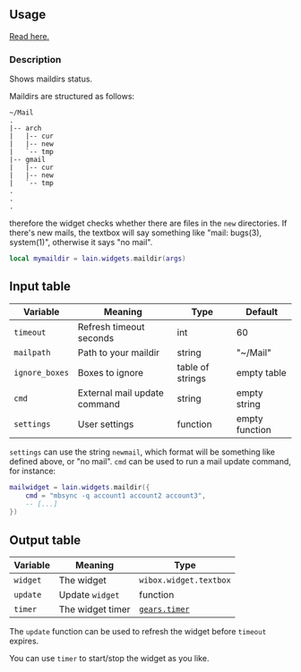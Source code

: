 ## Usage

[Read here.](https://github.com/copycat-killer/lain/wiki/Widgets#usage)

### Description

Shows maildirs status.

Maildirs are structured as follows:

	~/Mail
	.
	|-- arch
	|   |-- cur
	|   |-- new
	|   `-- tmp
	|-- gmail
	|   |-- cur
	|   |-- new
	|   `-- tmp
	.
	.
	.

therefore the widget checks whether there are files in the `new` directories.
If there's new mails, the textbox will say something like "mail: bugs(3), system(1)", otherwise it says
"no mail".

```lua
local mymaildir = lain.widgets.maildir(args)
```

## Input table

Variable | Meaning | Type | Default
--- | --- | --- | ---
`timeout` | Refresh timeout seconds | int | 60
`mailpath` | Path to your maildir | string | "~/Mail"
`ignore_boxes` | Boxes to ignore | table of strings | empty table
`cmd` | External mail update command | string | empty string
`settings` | User settings | function | empty function

`settings` can use the string `newmail`, which format will be something like defined above, or "no mail".
`cmd` can be used to run a mail update command, for instance:

```lua
mailwidget = lain.widgets.maildir({
    cmd = "mbsync -q account1 account2 account3",
    -- [...]
})
```

## Output table

Variable | Meaning | Type
--- | --- | ---
`widget` | The widget | `wibox.widget.textbox`
`update` | Update `widget` | function
`timer` | The widget timer | [`gears.timer`](https://awesomewm.org/doc/api/classes/gears.timer.html)

The `update` function can be used to refresh the widget before `timeout` expires.

You can use `timer` to start/stop the widget as you like.